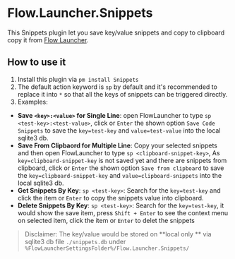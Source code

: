 # Flow.Launcher.Snippets

This Snippets plugin let you save key/value snippets and copy to clipboard copy it from [Flow Launcher](https://www.flowlauncher.com/).

## How to use it

1. Install this plugin via `pm install Snippets`
2. The default action keyword is `sp` by default and it's recommended to replace it into `*` so that all the keys of snippets can be triggered directly.
2. Examples:  
  - **Save `<key>:<value>` for Single Line**: open FlowLauncher to type `sp <test-key>:<test-value>`, click or `Enter` the shown option `Save Code Snippets` to save the `key=test-key` and `value=test-value` into the local sqlite3 db.
  - **Save From Clipbaord for Multiple Line**: Copy your selected snippets and then open FlowLauncher to type `sp <clipboard-snippet-key>`, As `key=clipboard-snippet-key` is not saved yet and there are snippets from clipboard, click or `Enter` the shown option `Save from clipboard` to save the `key=clipboard-snippet-key` and `value=clipboard-snippets` into the local sqlite3 db.
  - **Get Snippets By Key**: `sp <test-key>`: Search for the `key=test-key` and click the item or `Enter` to copy the snippets value into clipboard.
  - **Delete Snippets By Key**: `sp <test-key>`: Search for the `key=test-key`, it would show the save item, press `Shift + Enter` to see the context menu on selected item, click the item or `Enter` to delet the snippets

> Disclaimer: The key/value would be stored on **local only ** via sqlite3 db file `./snippets.db` under `%FlowLauncherSettingsFolder%/Flow.Launcher.Snippets/`
